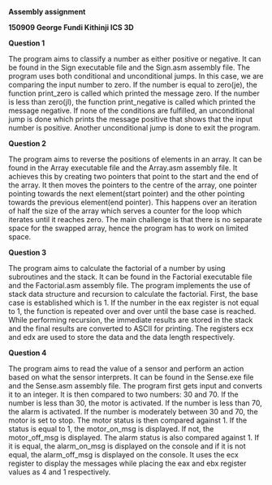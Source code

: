 **Assembly assignment**

**150909 George Fundi Kithinji ICS 3D**


****Question 1****

The program aims to classify a number as either positive or negative. It can be found in the Sign executable file and the Sign.asm assembly file.
The program uses both conditional and unconditional jumps. In this case, we are comparing the input number to zero. If the number is equal to zero(je), the function print_zero is called which printed the message zero. If the number is less than zero(jl), the function print_negative is called which printed the message negative. If none of the conditions are fulfilled, an unconditional jump is done which prints the message positive that shows that the input number is positive. Another unconditional jump is done to exit the program. 

****Question 2****

The program aims to reverse the positions of elements in an array. It can be found in the Array executable file and the Array.asm assembly file. 
It achieves this by creating two pointers that point to the start and the end of the array. It then moves the pointers to the centre of the array, one pointer pointing towards the next element(start pointer) and the other pointing towards the previous element(end pointer). This happens over an iteration of half the size of the array which serves a counter for the loop which iterates until it reaches zero. The main challenge is that there is no separate space for the swapped array, hence the program has to work on limited space.

****Question 3****

The program aims to calculate the factorial of a number by using subroutines and the stack. It can be found in the Factorial executable file and the Factorial.asm assembly file.
The program implements the use of stack data structure and recursion to calculate the factorial. First, the base case is established which is 1. If the number in the eax register is not equal to 1, the function is repeated over and over until the base case is reached. While performing recursion, the immediate results are stored in the stack and the final results are converted to ASCII for printing. 
The registers ecx and edx are used to store the data and the data length respectively. 

****Question 4****

The program aims to read the value of a sensor and perform an action based on what the sensor interprets. It can be found in the Sense.exe file and the Sense.asm assembly file.
The program first gets input and converts it to an integer. It is then compared to two numbers: 30 and 70. If the number is less than 30, the motor is activated. If the number is less than 70, the alarm is activated. If the number is moderately between 30 and 70, the motor is set to stop. The motor status is then compared against 1. If the status is equal to 1, the motor_on_msg is displayed. If not, the motor_off_msg is displayed. 
The alarm status is also compared against 1. If it is equal, the alarm_on_msg is displayed on the console and if it is not equal, the alarm_off_msg is displayed on the console. It uses the ecx register to display the messages while placing the eax and ebx register values as 4 and 1 respectively.
